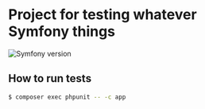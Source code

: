 # Project for testing whatever Symfony things

![Symfony version](https://img.shields.io/badge/Symfony-2.8-green.svg?style=plastic)

## How to run tests

```bash
$ composer exec phpunit -- -c app
```

